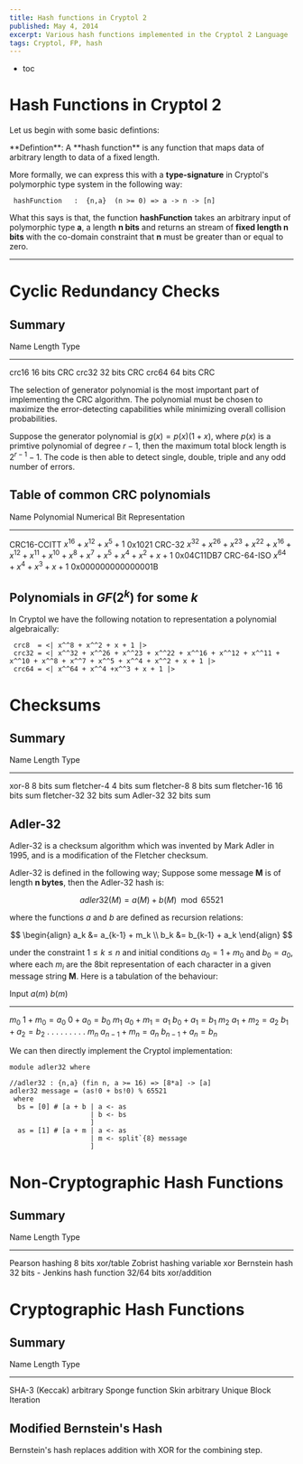 ```yaml
---
title: Hash functions in Cryptol 2
published: May 4, 2014
excerpt: Various hash functions implemented in the Cryptol 2 Language
tags: Cryptol, FP, hash
---
```


* toc

Hash Functions in Cryptol 2
===========================

Let us begin with some basic defintions:

<div class="callout">
**Defintion**: A **hash function** is any function that maps data of arbitrary
length to data of a fixed length.
</div>

More formally, we can express this with a **type-signature** in Cryptol's
polymorphic type system in the following way:

~~~ {.haskell}
 hashFunction   :  {n,a}  (n >= 0) => a -> n -> [n]
~~~

What this says is that, the function **hashFunction** takes an arbitrary input
of polymorphic type **a**, a length **n bits** and returns an stream of **fixed
length n bits** with the co-domain constraint that **n** must be greater than
or equal to zero.

---


Cyclic Redundancy Checks
========================

Summary
-------

Name    Length    Type
----    ------    ----
crc16   16 bits   CRC
crc32   32 bits   CRC
crc64   64 bits   CRC

The selection of generator polynomial is the most important part of
implementing the CRC algorithm. The polynomial must be chosen to maximize the
error-detecting capabilities while minimizing overall collision probabilities.

Suppose the generator polynomial is $g(x) = p(x)(1 + x)$, where $p(x)$ is a
primtive polynomial of degree $r-1$, then the maximum total block length is
$2^{r-1} - 1$. The code is then able to detect single, double, triple and any
odd number of errors.

Table of common CRC polynomials
-------------------------------

Name            Polynomial                                                                                                       Numerical Bit Representation
----            ----------                                                                                                       ----------------------------
CRC16-CCITT     $x^{16} + x^12 + x^5 + 1$                                                                                        0x1021
CRC-32          $x^{32} + x^{26} + x^{23} + x^{22} + x^{16} + x^{12} + x^{11} + x^{10} + x^8 + x^7 + x^5 + x^4 + x^2 + x + 1$    0x04C11DB7
CRC-64-ISO      $x^{64} + x^4 + x^3 + x + 1$                                                                                     0x000000000000001B

Polynomials in $GF(2^k)$ for some $k$
-------------------------------------

In Cryptol we have the following notation to representation a polynomial
algebraically:

~~~ {.haskell}
 crc8  = <| x^^8 + x^^2 + x + 1 |>
 crc32 = <| x^^32 + x^^26 + x^^23 + x^^22 + x^^16 + x^^12 + x^^11 + x^^10 + x^^8 + x^^7 + x^^5 + x^^4 + x^^2 + x + 1 |>
 crc64 = <| x^^64 + x^^4 +x^^3 + x + 1 |>
~~~

Checksums
=========

Summary
-------

Name          Length    Type
----          ------    ----
xor-8         8  bits   sum
fletcher-4    4  bits   sum
fletcher-8    8  bits   sum
fletcher-16   16 bits   sum
fletcher-32   32 bits   sum
Adler-32      32 bits   sum

Adler-32
--------

Adler-32 is a checksum algorithm which was invented by Mark Adler in 1995, and
is a modification of the Fletcher checksum.

Adler-32 is defined in the following way; Suppose some message **M** is of
length **n bytes**, then the Adler-32 hash is:

$$
adler32(M) = a(M) + b(M) \mod 65521
$$

where the functions $a$ and $b$ are defined as recursion relations:

$$
\begin{align}
 a_k &= a_{k-1} + m_k \\
 b_k &= b_{k-1} + a_k
\end{align}
$$

under the constraint $1\leq k \leq n$ and initial conditions $a_0 = 1 + m_0$
and $b_0 = a_0$, where each $m_i$ are the 8bit representation of each character
in a given message string **M**. Here is a tabulation of the behaviour:

Input   $a(m)$                $b(m)$
-----   ------                ------
$m_0$   $1 + m_0 = a_0$       $0 + a_0 = b_0$
$m_1$   $a_0 + m_1 = a_1$     $b_0 + a_1 = b_1$
$m_2$   $a_1 + m_2 = a_2$     $b_1 + a_2 = b_2$
.       .                     .
.       .                     .
.       .                     .
$m_n$   $a_{n-1} + m_n = a_n$     $b_{n-1} + a_n = b_n$

We can then directly implement the Cryptol implementation:

~~~ {.haskell}
module adler32 where

//adler32 : {n,a} (fin n, a >= 16) => [8*a] -> [a]
adler32 message = (as!0 + bs!0) % 65521
 where
  bs = [0] # [a + b | a <- as
                    | b <- bs
                    ]
  as = [1] # [a + m | a <- as
                    | m <- split`{8} message
                    ]
~~~


Non-Cryptographic Hash Functions
================================

Summary
-------

Name                    Length        Type
----                    ------        ----
Pearson hashing         8 bits        xor/table
Zobrist hashing         variable      xor
Bernstein hash          32 bits       -
Jenkins hash function   32/64 bits    xor/addition


Cryptographic Hash Functions
============================

Summary
-------

Name            Length        Type
----            ------        ----
SHA-3 (Keccak)  arbitrary     Sponge function
Skin            arbitrary     Unique Block Iteration


Modified Bernstein's Hash
-------------------------

Bernstein's hash replaces addition with XOR for the combining step.

